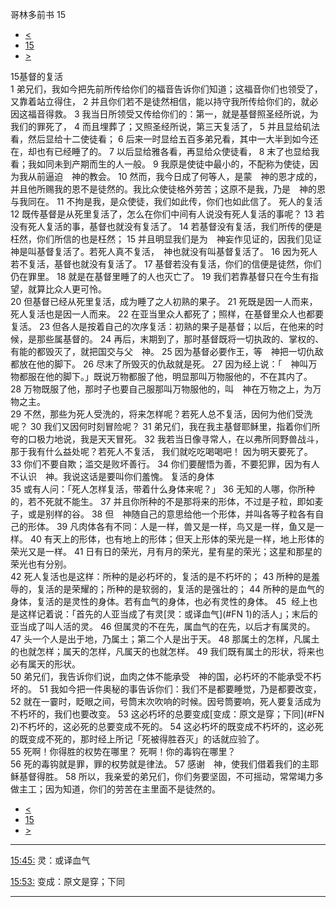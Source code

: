 ﻿





 哥林多前书 15




* [<](bible/1CO14.md)
* [15](bible/1CO.md)
* [>](bible/1CO16.md)



 
15基督的复活  
1 弟兄们，我如今把先前所传给你们的福音告诉你们知道；这福音你们也领受了，又靠着站立得住， 
2 并且你们若不是徒然相信，能以持守我所传给你们的，就必因这福音得救。 
3 我当日所领受又传给你们的：第一，就是基督照圣经所说，为我们的罪死了， 
4 而且埋葬了；又照圣经所说，第三天复活了， 
5 并且显给矶法看，然后显给十二使徒看； 
6 后来一时显给五百多弟兄看，其中一大半到如今还在，却也有已经睡了的。 
7 以后显给雅各看，再显给众使徒看， 
8 末了也显给我看；我如同未到产期而生的人一般。 
9 我原是使徒中最小的，不配称为使徒，因为我从前逼迫　神的教会。 
10 然而，我今日成了何等人，是蒙　神的恩才成的，并且他所赐我的恩不是徒然的。我比众使徒格外劳苦；这原不是我，乃是　神的恩与我同在。 
11 不拘是我，是众使徒，我们如此传，你们也如此信了。 死人的复活  
12 既传基督是从死里复活了，怎么在你们中间有人说没有死人复活的事呢？ 
13 若没有死人复活的事，基督也就没有复活了。 
14 若基督没有复活，我们所传的便是枉然，你们所信的也是枉然； 
15 并且明显我们是为　神妄作见证的，因我们见证　神是叫基督复活了。若死人真不复活，　神也就没有叫基督复活了。 
16 因为死人若不复活，基督也就没有复活了。 
17 基督若没有复活，你们的信便是徒然，你们仍在罪里。 
18 就是在基督里睡了的人也灭亡了。 
19 我们若靠基督只在今生有指望，就算比众人更可怜。  
20 但基督已经从死里复活，成为睡了之人初熟的果子。 
21 死既是因一人而来，死人复活也是因一人而来。 
22 在亚当里众人都死了；照样，在基督里众人也都要复活。 
23 但各人是按着自己的次序复活：初熟的果子是基督；以后，在他来的时候，是那些属基督的。 
24 再后，末期到了，那时基督既将一切执政的、掌权的、有能的都毁灭了，就把国交与父　神。 
25 因为基督必要作王，等　神把一切仇敌都放在他的脚下。 
26 尽末了所毁灭的仇敌就是死。 
27 因为经上说：「　神叫万物都服在他的脚下。」既说万物都服了他，明显那叫万物服他的，不在其内了。 
28 万物既服了他，那时子也要自己服那叫万物服他的，叫　神在万物之上，为万物之主。  
29 不然，那些为死人受洗的，将来怎样呢？若死人总不复活，因何为他们受洗呢？ 
30 我们又因何时刻冒险呢？ 
31 弟兄们，我在我主基督耶稣里，指着你们所夸的口极力地说，我是天天冒死。 
32 我若当日像寻常人，在以弗所同野兽战斗，那于我有什么益处呢？若死人不复活， 我们就吃吃喝喝吧！ 因为明天要死了。  
33 你们不要自欺；滥交是败坏善行。 
34 你们要醒悟为善，不要犯罪，因为有人不认识　神。我说这话是要叫你们羞愧。 复活的身体  
35 或有人问：「死人怎样复活，带着什么身体来呢？」 
36 无知的人哪，你所种的，若不死就不能生。 
37 并且你所种的不是那将来的形体，不过是子粒，即如麦子，或是别样的谷。 
38 但　神随自己的意思给他一个形体，并叫各等子粒各有自己的形体。 
39 凡肉体各有不同：人是一样，兽又是一样，鸟又是一样，鱼又是一样。 
40 有天上的形体，也有地上的形体；但天上形体的荣光是一样，地上形体的荣光又是一样。 
41 日有日的荣光，月有月的荣光，星有星的荣光；这星和那星的荣光也有分别。  
42 死人复活也是这样：所种的是必朽坏的，复活的是不朽坏的； 
43 所种的是羞辱的，复活的是荣耀的；所种的是软弱的，复活的是强壮的； 
44 所种的是血气的身体，复活的是灵性的身体。若有血气的身体，也必有灵性的身体。 
45  经上也是这样记着说：「首先的人亚当成了有灵[灵：或译血气](#FN
1)的活人」；末后的亚当成了叫人活的灵。 
46 但属灵的不在先，属血气的在先，以后才有属灵的。 
47 头一个人是出于地，乃属土；第二个人是出于天。 
48 那属土的怎样，凡属土的也就怎样；属天的怎样，凡属天的也就怎样。 
49 我们既有属土的形状，将来也必有属天的形状。  
50 弟兄们，我告诉你们说，血肉之体不能承受　神的国，必朽坏的不能承受不朽坏的。 
51 我如今把一件奥秘的事告诉你们：我们不是都要睡觉，乃是都要改变， 
52 就在一霎时，眨眼之间，号筒末次吹响的时候。因号筒要响，死人要复活成为不朽坏的，我们也要改变。 
53 这必朽坏的总要变成[变成：原文是穿；下同](#FN
2)不朽坏的，这必死的总要变成不死的。 
54 这必朽坏的既变成不朽坏的，这必死的既变成不死的，那时经上所记「死被得胜吞灭」的话就应验了。  
55 死啊！你得胜的权势在哪里？ 死啊！你的毒钩在哪里？  
56 死的毒钩就是罪，罪的权势就是律法。 
57 感谢　神，使我们借着我们的主耶稣基督得胜。 
58 所以，我亲爱的弟兄们，你们务要坚固，不可摇动，常常竭力多做主工；因为知道，你们的劳苦在主里面不是徒然的。 
* [<](bible/1CO14.md)
* [15](bible/1CO.md)
* [>](bible/1CO16.md)





---


[15:45:](#V45)
灵：或译血气


[15:53:](#V53)
变成：原文是穿；下同




---









